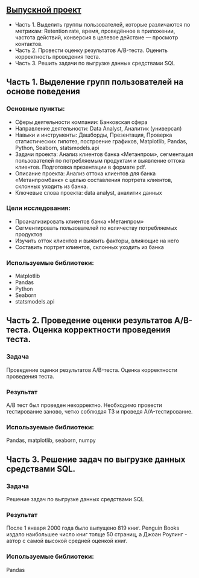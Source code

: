 ## [Выпускной проект](https://github.com/Kibmor/Ramil_Yarullin_data_analyst/tree/main/13.%20%D0%92%D1%8B%D0%BF%D1%83%D1%81%D0%BA%D0%BD%D0%BE%D0%B9%20%D0%BF%D1%80%D0%BE%D0%B5%D0%BA%D1%82)

- Часть 1. Выделить группы пользователей, которые различаются по метрикам: Retention rate, время, проведённое в приложении, частота действий, конверсия в целевое действие — просмотр контактов.
- Часть 2. Провести оценку результатов A/B-теста. Оценить корректность проведения теста.
- Часть 3. Решить задачи по выгрузке данных средствами SQL
## Часть 1. Выделение групп пользователей на основе поведения
### Основные пункты:
- Сферы деятельности компании: Банковская сфера
- Направление деятельности: Data Analyst, Аналитик (универсал)
- Навыки и инструменты: Дашборды, Презентация, Проверка статистических гипотез, построение графиков, Matplotlib, Pandas, Python, Seaborn, statsmodels.api
- Задачи проекта: Анализ клиентов банка «Метанпром», сегментация пользователей по потребляемым продуктам и выявление оттока клиентов. Подготовка презентации в формате pdf.
- Описание проекта: Анализ оттока клиентов для банка «Метанпромбанк» с целью составления портрета клиентов, склонных уходить из банка.
- Ключевые слова проекта: data analyst, аналитик данных

### Цели исследования:
- Проанализировать клиентов банка «Метанпром»
- Сегментировать пользователей по количеству потребляемых продуктов
- Изучить отток клиентов и выявить факторы, влияющие на него
- Составить портрет клиентов, склонных уходить из банка

### Используемые библиотеки:
- Matplotlib
- Pandas
- Python
- Seaborn
- statsmodels.api

## Часть 2. Проведение оценки результатов A/B-теста. Оценка корректности проведения теста.
### Задача
Проведение оценки результатов A/B-теста. Оценка корректности проведения теста.
### Результат
А/В тест был проведен некорректно. Необходимо провести тестирование заново, четко соблюдая ТЗ и проведя A/A-тестирование.
### Используемые библиотеки:
Pandas, matplotlib, seaborn, numpy
## Часть 3. Решение задач по выгрузке данных средствами SQL.
### Задача
Решение задач по выгрузке данных средствами SQL
### Результат
После 1 января 2000 года было выпущено 819 книг. Penguin Books издало наибольшее число книг толще 50 страниц, а Джоан Роулинг - автор с самой высокой средней оценкой книг.
### Используемые библиотеки:
Pandas
